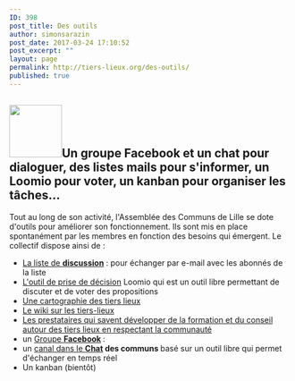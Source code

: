 ```yaml
---
ID: 398
post_title: Des outils
author: simonsarazin
post_date: 2017-03-24 17:10:52
post_excerpt: ""
layout: page
permalink: http://tiers-lieux.org/des-outils/
published: true
---
```

<h2><img class="alignleft size-full wp-image-477" src="http://lille.lescommuns.org/wp-content/uploads/sites/35/2017/03/logo-outils.jpg" alt="" width="94" height="94" />Un groupe Facebook et un chat pour dialoguer, des listes mails pour s'informer, un Loomio pour voter, un kanban pour organiser les tâches...</h2>
<!--more-->

Tout au long de son activité, l'Assemblée des Communs de Lille se dote d'outils pour améliorer son fonctionnement. Ils sont mis en place spontanément par les membres en fonction des besoins qui émergent. Le collectif dispose ainsi de :
<ul>
 	<li data-author-link="/ep/profile/r96iam2npqo" data-author-name="Simon S" data-author-initials="SS"><a href="http://tiers-lieux.org/discussions/">La liste de <strong>discussion</strong></a> : pour échanger par e-mail avec les abonnés de la liste</li>
 	<li data-author-link="/ep/profile/r96iam2npqo" data-author-name="Simon S" data-author-initials="SS"><a href="https://www.loomio.org/g/5WOLYnpH">L'outil de prise de décision</a> Loomio qui est un outil libre permettant de discuter et de voter des propositions</li>
 	<li data-author-link="/ep/profile/r96iam2npqo" data-author-name="Simon S" data-author-initials="SS"><a href="http://tiers-lieux.org/carte/">Une cartographie des tiers lieux</a></li>
 	<li data-author-link="/ep/profile/r96iam2npqo" data-author-name="Simon S" data-author-initials="SS"><a href="http://movilab.org">Le wiki sur les tiers-lieux</a></li>
 	<li data-author-link="/ep/profile/r96iam2npqo" data-author-name="Simon S" data-author-initials="SS"><a href="http://tiers-lieux.org/partenariats/">Les prestataires qui savent développer de la formation et du conseil autour des tiers lieux en respectant la communauté</a></li>
 	<li>un <a class="external text" href="https://www.facebook.com/groups/tilios/" rel="nofollow">Groupe <strong>Facebook</strong></a><strong> </strong>:</li>
 	<li>un <a class="external text" href="https://chat.lescommuns.org/channel/tierslieux" rel="nofollow">canal dans le <strong>Chat</strong></a><strong> des communs </strong>basé sur un outil libre qui permet d'échanger en temps réel</li>
 	<li>Un kanban (bientôt)</li>
</ul>